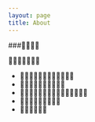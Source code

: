 ```yaml
---
layout: page 
title: About
---
```


###


* 
* 
* 
* 
* 
